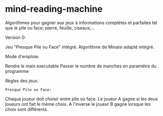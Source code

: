 # mind-reading-machine
Algorithmes pour gagner aux jeux à informations complètes et parfaites tel que le pile ou face; pierre, feuille, ciseaux;...

  Version 0:

Jeu "Presque Pile ou Face" intégré.
Algorithme de Minaisi adapté intégré.


  Mode d'emploie:

Rendre le main executable
Passer le nombre de manches en paramètre du programme


  Règles des jeux:

    Presque Pile ou Face:

Chaque joueur doit choisir entre pile ou face. Le joueur A gagne si les deux joueurs ont fait le même choix. A l'inverse le joueur B gagne lorsque les choix sont différents.
